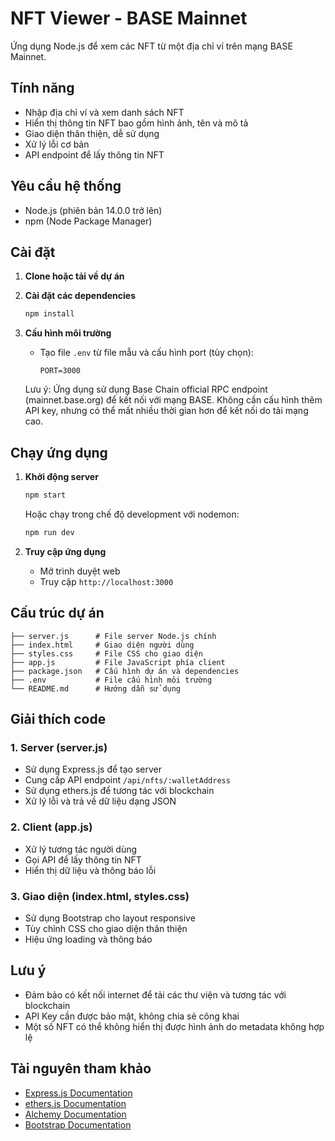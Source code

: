# NFT Viewer - BASE Mainnet

Ứng dụng Node.js để xem các NFT từ một địa chỉ ví trên mạng BASE Mainnet.

## Tính năng

- Nhập địa chỉ ví và xem danh sách NFT
- Hiển thị thông tin NFT bao gồm hình ảnh, tên và mô tả
- Giao diện thân thiện, dễ sử dụng
- Xử lý lỗi cơ bản
- API endpoint để lấy thông tin NFT

## Yêu cầu hệ thống

- Node.js (phiên bản 14.0.0 trở lên)
- npm (Node Package Manager)

## Cài đặt

1. **Clone hoặc tải về dự án**

2. **Cài đặt các dependencies**
   ```bash
   npm install
   ```

3. **Cấu hình môi trường**
   - Tạo file `.env` từ file mẫu và cấu hình port (tùy chọn):
     ```env
     PORT=3000
     ```
   
   Lưu ý: Ứng dụng sử dụng Base Chain official RPC endpoint (mainnet.base.org) để kết nối với mạng BASE. Không cần cấu hình thêm API key, nhưng có thể mất nhiều thời gian hơn để kết nối do tải mạng cao.

## Chạy ứng dụng

1. **Khởi động server**
   ```bash
   npm start
   ```
   Hoặc chạy trong chế độ development với nodemon:
   ```bash
   npm run dev
   ```

2. **Truy cập ứng dụng**
   - Mở trình duyệt web
   - Truy cập `http://localhost:3000`

## Cấu trúc dự án

```
├── server.js      # File server Node.js chính
├── index.html     # Giao diện người dùng
├── styles.css     # File CSS cho giao diện
├── app.js         # File JavaScript phía client
├── package.json   # Cấu hình dự án và dependencies
├── .env           # File cấu hình môi trường
└── README.md      # Hướng dẫn sử dụng
```

## Giải thích code

### 1. Server (server.js)
- Sử dụng Express.js để tạo server
- Cung cấp API endpoint `/api/nfts/:walletAddress`
- Sử dụng ethers.js để tương tác với blockchain
- Xử lý lỗi và trả về dữ liệu dạng JSON

### 2. Client (app.js)
- Xử lý tương tác người dùng
- Gọi API để lấy thông tin NFT
- Hiển thị dữ liệu và thông báo lỗi

### 3. Giao diện (index.html, styles.css)
- Sử dụng Bootstrap cho layout responsive
- Tùy chỉnh CSS cho giao diện thân thiện
- Hiệu ứng loading và thông báo

## Lưu ý

- Đảm bảo có kết nối internet để tải các thư viện và tương tác với blockchain
- API Key cần được bảo mật, không chia sẻ công khai
- Một số NFT có thể không hiển thị được hình ảnh do metadata không hợp lệ

## Tài nguyên tham khảo

- [Express.js Documentation](https://expressjs.com/)
- [ethers.js Documentation](https://docs.ethers.io/)
- [Alchemy Documentation](https://docs.alchemy.com/)
- [Bootstrap Documentation](https://getbootstrap.com/docs/)